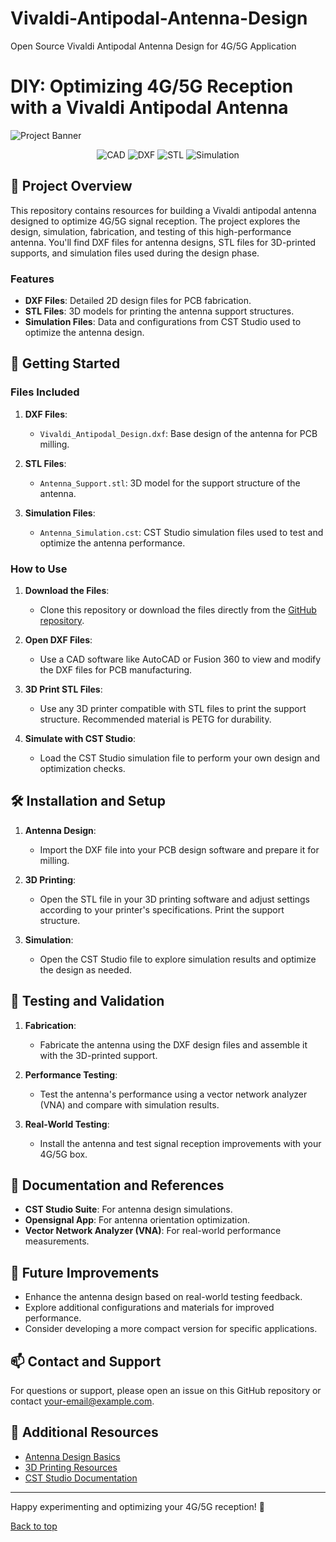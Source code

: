 # Vivaldi-Antipodal-Antenna-Design
Open Source Vivaldi Antipodal Antenna Design for 4G/5G Application
# DIY: Optimizing 4G/5G Reception with a Vivaldi Antipodal Antenna

![Project Banner](https://example.com/project-banner.png)

<p align="center">
    <img src="https://img.shields.io/badge/language-CAD-%23ff5722.svg?style=for-the-badge&logo=autodesk" alt="CAD">
    <img src="https://img.shields.io/badge/format-DXF-blue.svg?style=for-the-badge&logo=autodesk" alt="DXF">
    <img src="https://img.shields.io/badge/format-STL-red.svg?style=for-the-badge&logo=solidworks" alt="STL">
    <img src="https://img.shields.io/badge/format-Simulation-yellow.svg?style=for-the-badge&logo=cst" alt="Simulation">
</p>

## :open_book: Project Overview

This repository contains resources for building a Vivaldi antipodal antenna designed to optimize 4G/5G signal reception. The project explores the design, simulation, fabrication, and testing of this high-performance antenna. You'll find DXF files for antenna designs, STL files for 3D-printed supports, and simulation files used during the design phase.

### Features

- **DXF Files**: Detailed 2D design files for PCB fabrication.
- **STL Files**: 3D models for printing the antenna support structures.
- **Simulation Files**: Data and configurations from CST Studio used to optimize the antenna design.

## :rocket: Getting Started

### Files Included

1. **DXF Files**: 
   - `Vivaldi_Antipodal_Design.dxf`: Base design of the antenna for PCB milling.

2. **STL Files**:
   - `Antenna_Support.stl`: 3D model for the support structure of the antenna.

3. **Simulation Files**:
   - `Antenna_Simulation.cst`: CST Studio simulation files used to test and optimize the antenna performance.

### How to Use

1. **Download the Files**:
   - Clone this repository or download the files directly from the [GitHub repository](https://github.com/your-repo-link).

2. **Open DXF Files**:
   - Use a CAD software like AutoCAD or Fusion 360 to view and modify the DXF files for PCB manufacturing.

3. **3D Print STL Files**:
   - Use any 3D printer compatible with STL files to print the support structure. Recommended material is PETG for durability.

4. **Simulate with CST Studio**:
   - Load the CST Studio simulation file to perform your own design and optimization checks.

## 🛠️ Installation and Setup

1. **Antenna Design**:
   - Import the DXF file into your PCB design software and prepare it for milling.

2. **3D Printing**:
   - Open the STL file in your 3D printing software and adjust settings according to your printer's specifications. Print the support structure.

3. **Simulation**:
   - Open the CST Studio file to explore simulation results and optimize the design as needed.

## :test_tube: Testing and Validation

1. **Fabrication**:
   - Fabricate the antenna using the DXF design files and assemble it with the 3D-printed support.

2. **Performance Testing**:
   - Test the antenna's performance using a vector network analyzer (VNA) and compare with simulation results.

3. **Real-World Testing**:
   - Install the antenna and test signal reception improvements with your 4G/5G box.

## :memo: Documentation and References

- **CST Studio Suite**: For antenna design simulations.
- **Opensignal App**: For antenna orientation optimization.
- **Vector Network Analyzer (VNA)**: For real-world performance measurements.

## :wrench: Future Improvements

- Enhance the antenna design based on real-world testing feedback.
- Explore additional configurations and materials for improved performance.
- Consider developing a more compact version for specific applications.

## :mailbox: Contact and Support

For questions or support, please open an issue on this GitHub repository or contact [your-email@example.com](mailto:your-email@example.com).

## :book: Additional Resources

- [Antenna Design Basics](https://example.com/antenna-design)
- [3D Printing Resources](https://example.com/3d-printing)
- [CST Studio Documentation](https://example.com/cst-docs)

---

Happy experimenting and optimizing your 4G/5G reception! 🌟

[Back to top](#diy-optimizing-4g5g-reception-with-a-vivaldi-antipodal-antenna)
